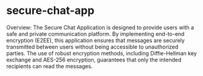 # secure-chat-app
 Overview: The Secure Chat Application is designed to provide users with a safe and private communication platform. By implementing end-to-end encryption (E2EE), this application ensures that messages are securely transmitted between users without being accessible to unauthorized parties. The use of robust encryption methods, including Diffie-Hellman key exchange and AES-256 encryption, guarantees that only the intended recipients can read the messages.
